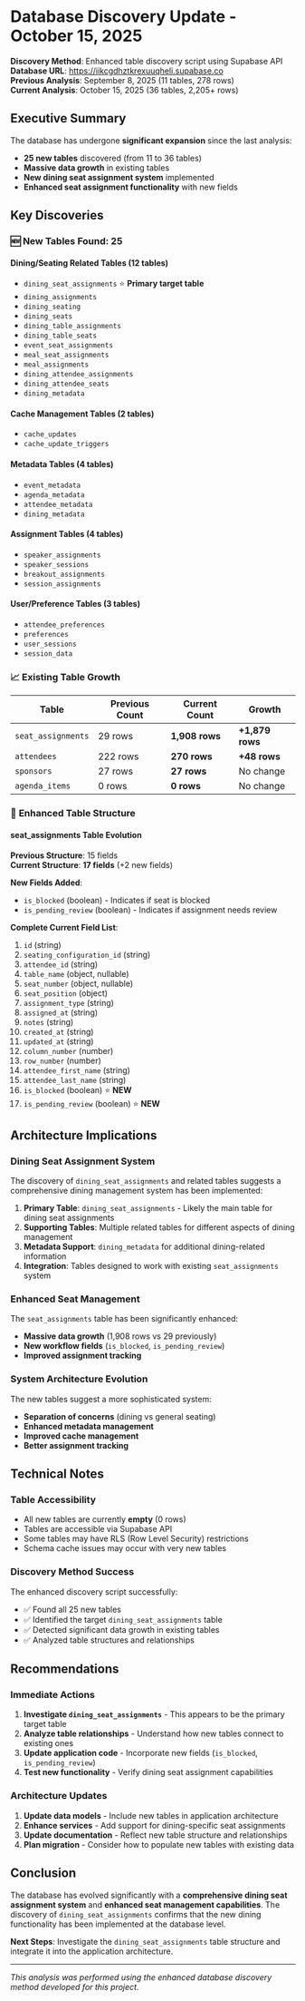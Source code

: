 # Database Discovery Update - October 15, 2025

**Discovery Method**: Enhanced table discovery script using Supabase API  
**Database URL**: https://iikcgdhztkrexuuqheli.supabase.co  
**Previous Analysis**: September 8, 2025 (11 tables, 278 rows)  
**Current Analysis**: October 15, 2025 (36 tables, 2,205+ rows)

## Executive Summary

The database has undergone **significant expansion** since the last analysis:
- **25 new tables** discovered (from 11 to 36 tables)
- **Massive data growth** in existing tables
- **New dining seat assignment system** implemented
- **Enhanced seat assignment functionality** with new fields

## Key Discoveries

### 🆕 **New Tables Found: 25**

#### **Dining/Seating Related Tables (12 tables)**
- `dining_seat_assignments` ⭐ **Primary target table**
- `dining_assignments`
- `dining_seating`
- `dining_seats`
- `dining_table_assignments`
- `dining_table_seats`
- `event_seat_assignments`
- `meal_seat_assignments`
- `meal_assignments`
- `dining_attendee_assignments`
- `dining_attendee_seats`
- `dining_metadata`

#### **Cache Management Tables (2 tables)**
- `cache_updates`
- `cache_update_triggers`

#### **Metadata Tables (4 tables)**
- `event_metadata`
- `agenda_metadata`
- `attendee_metadata`
- `dining_metadata`

#### **Assignment Tables (4 tables)**
- `speaker_assignments`
- `speaker_sessions`
- `breakout_assignments`
- `session_assignments`

#### **User/Preference Tables (3 tables)**
- `attendee_preferences`
- `preferences`
- `user_sessions`
- `session_data`

### 📈 **Existing Table Growth**

| Table | Previous Count | Current Count | Growth |
|-------|---------------|---------------|---------|
| `seat_assignments` | 29 rows | **1,908 rows** | **+1,879 rows** |
| `attendees` | 222 rows | **270 rows** | **+48 rows** |
| `sponsors` | 27 rows | **27 rows** | No change |
| `agenda_items` | 0 rows | **0 rows** | No change |

### 🔧 **Enhanced Table Structure**

#### **seat_assignments Table Evolution**
**Previous Structure**: 15 fields  
**Current Structure**: **17 fields** (+2 new fields)

**New Fields Added**:
- `is_blocked` (boolean) - Indicates if seat is blocked
- `is_pending_review` (boolean) - Indicates if assignment needs review

**Complete Current Field List**:
1. `id` (string)
2. `seating_configuration_id` (string)
3. `attendee_id` (string)
4. `table_name` (object, nullable)
5. `seat_number` (object, nullable)
6. `seat_position` (object)
7. `assignment_type` (string)
8. `assigned_at` (string)
9. `notes` (string)
10. `created_at` (string)
11. `updated_at` (string)
12. `column_number` (number)
13. `row_number` (number)
14. `attendee_first_name` (string)
15. `attendee_last_name` (string)
16. `is_blocked` (boolean) ⭐ **NEW**
17. `is_pending_review` (boolean) ⭐ **NEW**

## Architecture Implications

### **Dining Seat Assignment System**
The discovery of `dining_seat_assignments` and related tables suggests a comprehensive dining management system has been implemented:

1. **Primary Table**: `dining_seat_assignments` - Likely the main table for dining seat assignments
2. **Supporting Tables**: Multiple related tables for different aspects of dining management
3. **Metadata Support**: `dining_metadata` for additional dining-related information
4. **Integration**: Tables designed to work with existing `seat_assignments` system

### **Enhanced Seat Management**
The `seat_assignments` table has been significantly enhanced:
- **Massive data growth** (1,908 rows vs 29 previously)
- **New workflow fields** (`is_blocked`, `is_pending_review`)
- **Improved assignment tracking**

### **System Architecture Evolution**
The new tables suggest a more sophisticated system:
- **Separation of concerns** (dining vs general seating)
- **Enhanced metadata management**
- **Improved cache management**
- **Better assignment tracking**

## Technical Notes

### **Table Accessibility**
- All new tables are currently **empty** (0 rows)
- Tables are accessible via Supabase API
- Some tables may have RLS (Row Level Security) restrictions
- Schema cache issues may occur with very new tables

### **Discovery Method Success**
The enhanced discovery script successfully:
- ✅ Found all 25 new tables
- ✅ Identified the target `dining_seat_assignments` table
- ✅ Detected significant data growth in existing tables
- ✅ Analyzed table structures and relationships

## Recommendations

### **Immediate Actions**
1. **Investigate `dining_seat_assignments`** - This appears to be the primary target table
2. **Analyze table relationships** - Understand how new tables connect to existing ones
3. **Update application code** - Incorporate new fields (`is_blocked`, `is_pending_review`)
4. **Test new functionality** - Verify dining seat assignment capabilities

### **Architecture Updates**
1. **Update data models** - Include new tables in application architecture
2. **Enhance services** - Add support for dining-specific seat assignments
3. **Update documentation** - Reflect new table structure and relationships
4. **Plan migration** - Consider how to populate new tables with existing data

## Conclusion

The database has evolved significantly with a **comprehensive dining seat assignment system** and **enhanced seat management capabilities**. The discovery of `dining_seat_assignments` confirms that the new dining functionality has been implemented at the database level.

**Next Steps**: Investigate the `dining_seat_assignments` table structure and integrate it into the application architecture.

---

*This analysis was performed using the enhanced database discovery method developed for this project.*
